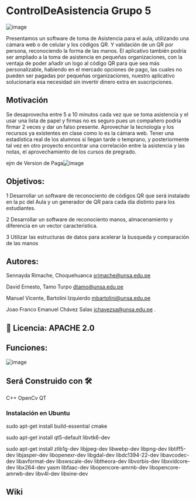 # ControlDeAsistencia Grupo 5
![image](https://user-images.githubusercontent.com/104528081/173907222-d7f89e57-a35b-4509-988c-022d8ca500a4.png)

Presentamos un software de toma de Asistencia para el aula, utilizando una cámara web o de celular y los códigos QR. Y validación de un QR por persona, reconociendo la forma de las manos.
El aplicativo también podría ser ampliado a la toma de asistencia en pequeñas organizaciones, con la ventaja de poder añadir un logo al código QR para que sea más personalizable, habiendo en el mercado opciones de pago, las cuales no pueden ser pagadas por pequeñas organizaciones, nuestro aplicativo solucionaría esa necesidad sin invertir dinero extra en suscripciones.

## Motivación
  Se desaprovecha entre 5 a 10 minutos cada vez que se toma asistencia y el usar una lista de papel y firmas no es seguro pues un compañero podría firmar 2 veces y dar un falso presente.
  Aprovechar la tecnología y los recursos ya existentes en clase como lo es la cámara web. 
  Tener una estadística real de los alumnos si llegan tarde o temprano, y posteriormente tal vez en otro proyecto encontrar una correlación entre la asistencia y las notas, el aprovechamiento de los cursos de pregrado.
  
ejm de Version de Paga![image](https://user-images.githubusercontent.com/104528081/173920530-48a9bf09-40b2-45bf-a313-9f1a20f10626.png) 
## Objetivos:
  1 Desarrollar un software de reconociento de códigos QR que será instalado en la pc del Aula  y un generador de QR para cada día distinto para los estudiantes.
  
  2 Desarrollar un software de reconociento manos, almacenamiento y diferencia en un vector caracteristica.
  
  3 Utilizar las estructuras de datos  para acelerar la busqueda y comparación de las manos
## Autores: 
  Sennayda Rimache, Choquehuanca srimache@unsa.edu.pe
  
  David Ernesto, Tamo Turpo dtamo@unsa.edu.pe 
  
  Manuel Vicente, Bartolini Izquierdo mbartolini@unsa.edu.pe 
  
  Joao Franco Emanuel Chávez Salas jchavezsa@unsa.edu.pe
.
## 🔧 Licencia: APACHE  2.0 
## Funciones:
![image](https://user-images.githubusercontent.com/104528081/173900214-573de694-3322-4bdd-8479-4c280964384a.png)
## Será Construido con 🛠️
  C++ OpenCv  QT
### Instalación en Ubuntu 
  
  sudo apt-get install build-essential cmake 
  
  sudo apt-get install qt5-default libvtk6-dev 
  
  sudo apt-get install zlib1g-dev libjpeg-dev libwebp-dev libpng-dev libtiff5-dev libjasper-dev libopenexr-dev libgdal-dev libdc1394-22-dev libavcodec-dev libavformat-dev libswscale-dev libtheora-dev libvorbis-dev libxvidcore-dev libx264-dev yasm libfaac-dev libopencore-amrnb-dev libopencore-amrwb-dev libv4l-dev libxine-dev



## Wiki
